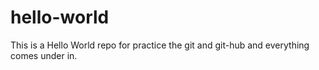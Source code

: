 # hello-world
This is a Hello World repo for practice the git and git-hub and everything comes under in. 

